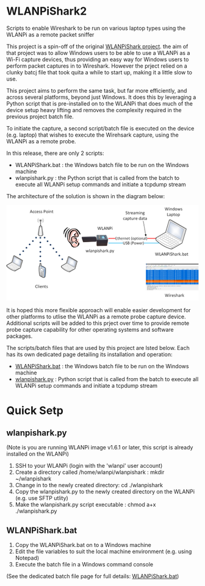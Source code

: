 # WLANPiShark2
Scripts to enable Wireshark to be run on various laptop types using the WLANPi as a remote packet sniffer  

This project is a spin-off of the original [WLANPiShark project](https://github.com/wifinigel/WLANPiShark). the aim of that project was to allow Windows users to be able to use a WLANPi as a Wi-Fi capture devices, thus providing  an easy way for Windows users to perform packet captures in to Wireshark. However the prject relied on a clunky batcj file that took quita a while to start up, making it a little slow to use.

This project aims to perform the same task, but far more efficiently, and across several platforms, beyond just Windows. It does this by leveraging a Python script that is pre-installed on to the WLANPi that does much of the device setup heavy lifting and removes the complexity required in the previous project batch file. 

To initiate the capture, a second script/batch file is executed on the device (e.g. laptop) that wishes to execute the Wirehsark capture, using the WLANPi as a remote probe. 

In this release, there are only 2 scripts:

- WLANPiShark.bat : the Windows batch file to be run on the Windows machine
- wlanpishark.py : the Python script that is called from the batch to execute all WLANPi setup commands and initiate a tcpdump stream

The architecture of the solution is shown in the diagram below:

![WLANPiShark Overview](https://github.com/WLAN-Pi/WLANPiShark2/blob/master/images/WLANPiShark_Overview.png)

It is hoped this more flexible approach will enable easier development for other platforms to utlise the WLANPi as a remote probe capture device. Additional scripts will be added to this prject over time to provide remote probe capture capability for other operating systems and software packages. 

The scripts/batch files that are used by this project are lsted below. Each has its own dedicated page detailing its installation and operation:


- [WLANPiShark.bat](https://github.com/WLAN-Pi/WLANPiShark2/blob/master/doc/WLANPiShark.bat.md) : the Windows batch file to be run on the Windows machine
- [wlanpishark.py](https://github.com/WLAN-Pi/WLANPiShark2/blob/master/doc/wlanpishark.py.md) : Python script that is called from the batch to execute all WLANPi setup commands and initiate a tcpdump stream

# Quick Setp

## wlanpishark.py

(Note is you are running WLANPi image v1.6.1 or later, this script is already installed on the WLANPi)

1. SSH to your WLANPi (login with the 'wlanpi' user account)
2. Create a directory called /home/wlanpi/wlanpishark : mkdir ~/wlanpishark
3. Change in to the newly created directory: cd ./wlanpishark
4. Copy the wlanpishark.py to the newly created directory on the WLANPi (e.g. use SFTP utlity)
5. Make the wlanpishark.py script executable : chmod a+x ./wlanpishark.py

## WLANPiShark.bat

1. Copy the WLANPiShark.bat on to a Windows machine
2. Edit the file variables to suit the local machine environment (e.g. using Notepad)
3. Execute the batch file in a Windows command console

(See the dedicated batch file page for full details: [WLANPiShark.bat](https://github.com/WLAN-Pi/WLANPiShark2/blob/master/doc/WLANPiShark.bat.md))

